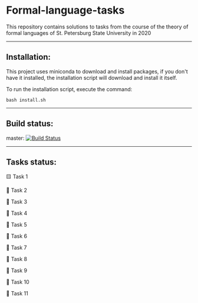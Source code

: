 # Formal-language-tasks
This repository contains solutions to tasks from the course of the theory of formal languages of St. Petersburg State University in 2020
____
## Installation:
This project uses miniconda to download and install packages, if you don't have it installed, the installation script will download and install it itself.

To run the installation script, execute the command:
```
bash install.sh
```
____
## Build status: 
master: [![Build Status](https://travis-ci.com/Rimalon/formal-language-tasks.svg?branch=master)](https://travis-ci.com/Rimalon/formal-language-tasks)
____
## Tasks status:
:yellow_square: Task 1

:black_square_button: Task 2

:black_square_button: Task 3

:black_square_button: Task 4

:black_square_button: Task 5

:black_square_button: Task 6

:black_square_button: Task 7

:black_square_button: Task 8

:black_square_button: Task 9

:black_square_button: Task 10

:black_square_button: Task 11
